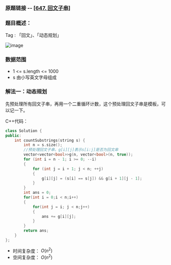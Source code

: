 ### 原题链接 -- [[647. 回文子串](https://leetcode.cn/problems/palindromic-substrings/)]

### 题目概述：
Tag : 「回文」、「动态规划」

![image](https://user-images.githubusercontent.com/99656524/236971578-4e98ebdf-794a-403c-9323-f1434487392c.png)

### 数据范围
* 1 <= s.length <= 1000
* s 由小写英文字母组成

### 解法一：动态规划
先预处理所有回文子串，再用一个二重循环计数，这个预处理回文子串是模板，可以记一下。

C++代码：
```cpp
class Solution {
public:
    int countSubstrings(string s) {
        int n = s.size();
        //预处理回文子串，g[i][j]表示s[i:j]是否为回文串
        vector<vector<bool>>g(n, vector<bool>(n, true));
        for (int i = n - 1; i >= 0; --i)
        {
            for (int j = i + 1; j < n; ++j)
            {
                g[i][j] = (s[i] == s[j]) && g[i + 1][j - 1];
            }
        }
        int ans = 0;
        for(int i = 0;i < n;i++)
        {
            for(int j = i; j < n;j++)
            {
                ans += g[i][j];
            }
        }
        return ans;
    }
};
```
* 时间复杂度： $O(n^2)$ 
* 空间复杂度： $O(n^2)$
